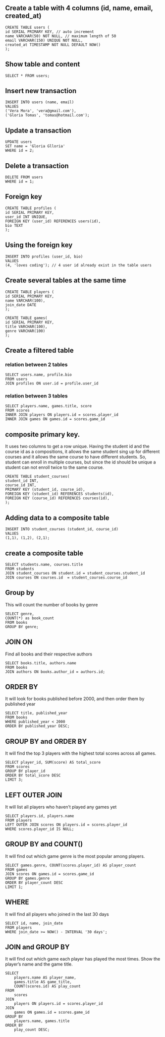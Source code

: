 ## Create a table with 4 columns (id, name, email, created_at)

```
CREATE TABLE users (
id SERIAL PRIMARY KEY, // auto increment
name VARCHAR(50) NOT NULL, // maximum length of 50
email VARCHAR(150) UNIQUE NOT NULL,
created_at TIMESTAMP NOT NULL DEFAULT NOW()
);
```

## Show table and content

```
SELECT * FROM users;
```

## Insert new transaction

```
INSERT INTO users (name, email)
VALUES
('Vera Mora', 'vera@gmail.com'),
('Gloria Tomas', 'tomas@hotmail.com');
```

## Update a transaction

```
UPDATE users
SET name = 'Gloria Glloria'
WHERE id = 2;
```

## Delete a transaction

```
DELETE FROM users
WHERE id = 1;
```

## Foreign key

```
CREATE TABLE profiles (
id SERIAL PRIMARY KEY,
user_id INT UNIQUE,
FOREIGN KEY (user_id) REFERENCES users(id),
bio TEXT
);
```

## Using the foreign key

```
INSERT INTO profiles (user_id, bio)
VALUES
(4, 'loves coding'); // 4 user id already exist in the table users
```

## Create several tables at the same time

```
CREATE TABLE players (
id SERIAL PRIMARY KEY,
name VARCHAR(100),
join_date DATE
);

CREATE TABLE games(
id SERIAL PRIMARY KEY,
title VARCHAR(100),
genre VARCHAR(100)
);
```

## Create a filtered table

### relation between 2 tables

```
SELECT users.name, profile.bio
FROM users
JOIN profiles ON user.id = profile.user_id
```

### relation between 3 tables

```
SELECT players.name, games.title, score
FROM scores
INNER JOIN players ON players.id = scores.player_id
INNER JOIN games ON games.id = scores.game_id
```

## composite primary key.

It uses two columns to get a row unique.
Having the student id and the course id as a compositions, it allows the same student sing up for different courses and it allows the same course to have different students.
So, student can enroll in multiple courses, but since the id should be unique a student can not enroll twice to the same course.

```
CREATE TABLE student_courses(
student_id INT,
course_id INT,
PRIMARY KEY (student_id, course_id),
FOREIGN KEY (student_id) REFERENCES students(id),
FOREIGN KEY (course_id) REFERENCES courses(id),
);
```

## Adding data to a composite table

```
INSERT INTO student_courses (student_id, course_id)
VALUES
(1,1), (1,2), (2,1);
```

## create a composite table

```
SELECT students.name, courses.title
FROM students
JOIN student_courses ON student.id = student_courses.student_id
JOIN courses ON courses.id  = student_courses.course_id
```

## Group by

This will count the number of books by genre

```
SELECT genre,
COUNT(*) as book_count
FROM books
GROUP BY genre;
```

## JOIN ON

Find all books and their respective authors

```
SELECT books.title, authors.name
FROM books
JOIN authors ON books.author_id = authors.id;
```

## ORDER BY

It will look for books published before 2000, and then order them by published year

```
SELECT title, published_year
FROM books
WHERE published_year < 2000
ORDER BY published_year DESC;
```

## GROUP BY and ORDER BY

It will find the top 3 players with the highest total scores across all games.

```
SELECT player_id, SUM(score) AS total_score
FROM scores
GROUP BY player_id
ORDER BY total_score DESC
LIMIT 3;
```

## LEFT OUTER JOIN

It will list all players who haven’t played any games yet

```
SELECT players.id, players.name
FROM players
LEFT OUTER JOIN scores ON players.id = scores.player_id
WHERE scores.player_id IS NULL;
```

## GROUP BY and COUNT()

It will find out which game genre is the most popular among players.

```
SELECT games.genre, COUNT(scores.player_id) AS player_count
FROM games
JOIN scores ON games.id = scores.game_id
GROUP BY games.genre
ORDER BY player_count DESC
LIMIT 1;
```

## WHERE

It will find all players who joined in the last 30 days

```
SELECT id, name, join_date
FROM players
WHERE join_date >= NOW() - INTERVAL '30 days';
```

## JOIN and GROUP BY

It will find out which game each player has played the most times. Show the player’s name and the game title.

```
SELECT
    players.name AS player_name,
    games.title AS game_title,
    COUNT(scores.id) AS play_count
FROM
    scores
JOIN
    players ON players.id = scores.player_id
JOIN
    games ON games.id = scores.game_id
GROUP BY
    players.name, games.title
ORDER BY
    play_count DESC;
```
